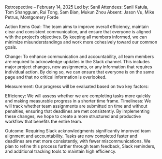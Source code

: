 Retrospective – February 14, 2025
Led by: Sanil
Attendees: Sanil Katula, Tom Shangguan, Rui Tong, Sam Bian, Mukun Zhou
Absent: Jason Vu, Mike Petrus, Montgomery Forde

Action Items
Goal:
The team aims to improve overall efficiency, maintain clear and consistent communication, and ensure that everyone is aligned with the project’s objectives. By keeping all members informed, we can minimize misunderstandings and work more cohesively toward our common goals.

Change:
To enhance communication and accountability, all team members are required to acknowledge updates in the Slack channel. This includes major project changes, new assignments, or any information that requires individual action. By doing so, we can ensure that everyone is on the same page and that no critical information is overlooked.

Measurement:
Our progress will be evaluated based on two key factors:

Efficiency: We will assess whether we are completing tasks more quickly and making measurable progress in a shorter time frame.
Timeliness: We will track whether team assignments are submitted on time and without penalties, ensuring that deadlines are met consistently.
By implementing these changes, we hope to create a more structured and productive workflow that benefits the entire team.

Outcome: 
Requiring Slack acknowledgments significantly improved team alignment and accountability. Tasks are now completed faster and deadlines are met more consistently, with fewer miscommunications. We plan to refine this process further through team feedback, Slack reminders, and additional tracking tools to maintain high efficiency.
